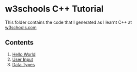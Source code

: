 # w3schools C++ Tutorial

This folder contains the code that I generated as I learnt C++ at [w3schools.com](https://www.w3schools.com/cpp)

## Contents

1. [Hello World](./hello-world.cpp)
2. [User Input](./user-input.cpp)
3. [Data Types](./data-types.cpp)
